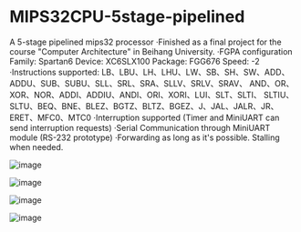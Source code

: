 # MIPS32CPU-5stage-pipelined
A 5-stage pipelined mips32 processor 
·Finished as a final project for the course "Computer Architecture" in Beihang University.
·FGPA configuration
Family: Spartan6 
Device: XC6SLX100
Package: FGG676
Speed: -2
·Instructions supported:
LB、LBU、LH、LHU、LW、SB、SH、SW、ADD、ADDU、SUB、SUBU、SLL、SRL、SRA、SLLV、SRLV、SRAV、 AND、OR、XOR、NOR、ADDI、ADDIU、ANDI、ORI、XORI、LUI、SLT、SLTI、 SLTIU、SLTU、BEQ、BNE、BLEZ、BGTZ、BLTZ、BGEZ、J、JAL、JALR、JR、ERET、MFC0、MTC0
·Interruption supported (Timer and MiniUART can send interruption requests)
·Serial Communication through MiniUART module (RS-232 prototype)
·Forwarding as long as it's possible. Stalling when needed.

![image](https://github.com/jasonlovescoding/MIPS32CPU-5stage-pipelined/tree/master/images/1.PNG)

![image](https://github.com/jasonlovescoding/MIPS32CPU-5stage-pipelined/tree/master/images/2.PNG)

![image](https://github.com/jasonlovescoding/MIPS32CPU-5stage-pipelined/tree/master/images/3.PNG)

![image](https://github.com/jasonlovescoding/MIPS32CPU-5stage-pipelined/tree/master/images/4.JPG)
